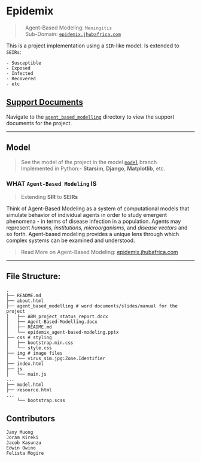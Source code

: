 # Epidemix
> ` ` Agent-Based Modeling: `Meningitis`   
> ` ` Sub-Domain:  [`epidemix.jhubafrica.com`](https://epidemix.jhubafrica.com/)  

This is a project implementation using a `SIR`-like  model. Is extended to `SEIRs`:  

    - Susceptible
    - Exposed 
    - Infected
    - Recovered
    - etc  

## [Support Documents](./agent_based_modelling/)
Navigate to the [`agent_based_modelling`](./agent_based_modelling/) directory to view the  support documents for the project.

---
## Model
> See the model of the project in the model [`model`](https://github.com/Joram-kireki/Epidemix/tree/model)
 branch  
> Implemented in Python:- **Starsim**, **Django**, **Matplotlib**, etc.



### WHAT `Agent-Based Modeling` IS
> Extending **SIR** to **SEIRs**  

Think of Agent-Based Modeling as a system of computational models that simulate behavior of individual agents in order to study emergent phenomena - in terms of disease infection in a population. Agents may represent *humans, institutions, microorganisms*, and *disease vectors* and so forth.
Agent-based modeling provides a unique lens through which complex systems can be examined and understood.


> Read More on Agent-Based Modeling: [epidemix.jhubafrica.com](https://epidemix.jhubafrica.com/)  


---
## File Structure:
```shell
.
├── README.md
├── about.html
├── agent_based_modelling # word documents/slides/manual for the project
│   ├── ABM_project_status_report.docx
│   ├── Agent-Based-Modelling.docx
│   ├── README.md
│   └── epidemix_agent-based-modeling.pptx
├── css # styling
│   ├── bootstrap.min.css
│   └── style.css
├── img # image files
│   └── virus_sim.jpg:Zone.Identifier
├── index.html
├── js
│   └── main.js
...
├── model.html
├── resource.html
...
    └── bootstrap.scss

```

## Contributors

    Jany Muong
    Joram Kireki
    Jacob Kasunzu 
    Edwin Owino
    Felista Mogire